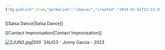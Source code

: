 ```yaml
---
{"dg-publish":true,"permalink":"/dance/","created":"2024-01-01T12:13:28.562-05:00","updated":"2024-01-01T12:37:14.076-05:00"}
---
```



[[Salsa Dance\|Salsa Dance]]

[[Contact Improvisation\|Contact Improvisation]]


![2JUN3.jpg|500](/img/user/MEDIA/2JUN3.jpg)
`2AUG3 - Jonny Garcia - 2023